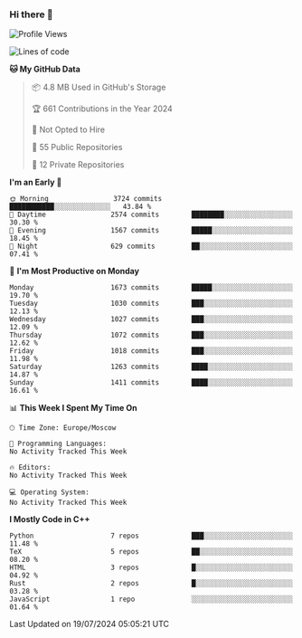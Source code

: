 ### Hi there 👋

<!--
**SemenMartynov/SemenMartynov** is a ✨ _special_ ✨ repository because its `README.md` (this file) appears on your GitHub profile.

Here are some ideas to get you started:

- 🔭 I’m currently working on ...
- 🌱 I’m currently learning ...
- 👯 I’m looking to collaborate on ...
- 🤔 I’m looking for help with ...
- 💬 Ask me about ...
- 📫 How to reach me: ...
- 😄 Pronouns: ...
- ⚡ Fun fact: ...
-->

<!--START_SECTION:waka-->
![Profile Views](http://img.shields.io/badge/Profile%20Views-22-blue)

![Lines of code](https://img.shields.io/badge/From%20Hello%20World%20I%27ve%20Written-6.8%20million%20lines%20of%20code-blue)

**🐱 My GitHub Data** 

> 📦 4.8 MB Used in GitHub's Storage 
 > 
> 🏆 661 Contributions in the Year 2024
 > 
> 🚫 Not Opted to Hire
 > 
> 📜 55 Public Repositories 
 > 
> 🔑 12 Private Repositories 
 > 
**I'm an Early 🐤** 

```text
🌞 Morning                3724 commits        ███████████░░░░░░░░░░░░░░   43.84 % 
🌆 Daytime                2574 commits        ████████░░░░░░░░░░░░░░░░░   30.30 % 
🌃 Evening                1567 commits        █████░░░░░░░░░░░░░░░░░░░░   18.45 % 
🌙 Night                  629 commits         ██░░░░░░░░░░░░░░░░░░░░░░░   07.41 % 
```
📅 **I'm Most Productive on Monday** 

```text
Monday                   1673 commits        █████░░░░░░░░░░░░░░░░░░░░   19.70 % 
Tuesday                  1030 commits        ███░░░░░░░░░░░░░░░░░░░░░░   12.13 % 
Wednesday                1027 commits        ███░░░░░░░░░░░░░░░░░░░░░░   12.09 % 
Thursday                 1072 commits        ███░░░░░░░░░░░░░░░░░░░░░░   12.62 % 
Friday                   1018 commits        ███░░░░░░░░░░░░░░░░░░░░░░   11.98 % 
Saturday                 1263 commits        ████░░░░░░░░░░░░░░░░░░░░░   14.87 % 
Sunday                   1411 commits        ████░░░░░░░░░░░░░░░░░░░░░   16.61 % 
```


📊 **This Week I Spent My Time On** 

```text
🕑︎ Time Zone: Europe/Moscow

💬 Programming Languages: 
No Activity Tracked This Week

🔥 Editors: 
No Activity Tracked This Week

💻 Operating System: 
No Activity Tracked This Week
```

**I Mostly Code in C++** 

```text
Python                   7 repos             ███░░░░░░░░░░░░░░░░░░░░░░   11.48 % 
TeX                      5 repos             ██░░░░░░░░░░░░░░░░░░░░░░░   08.20 % 
HTML                     3 repos             █░░░░░░░░░░░░░░░░░░░░░░░░   04.92 % 
Rust                     2 repos             █░░░░░░░░░░░░░░░░░░░░░░░░   03.28 % 
JavaScript               1 repo              ░░░░░░░░░░░░░░░░░░░░░░░░░   01.64 % 
```




 Last Updated on 19/07/2024 05:05:21 UTC
<!--END_SECTION:waka-->